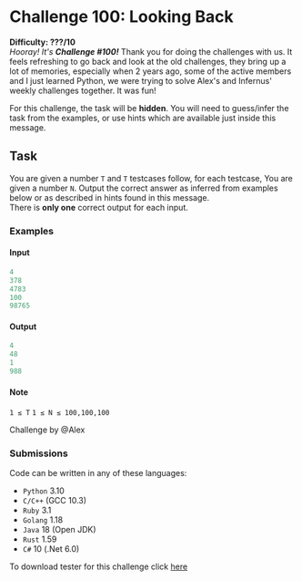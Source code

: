 # Challenge 100: Looking Back

**Difficulty: ???/10**  
*Hooray! It's **Challenge #100!*** Thank you for doing the challenges with us.
It feels refreshing to go back and look at the old challenges, they bring up a lot of memories, especially when 2 years ago, some of the active members and I just learned Python, we were trying to solve Alex's and Infernus' weekly challenges together. It was fun!

For this challenge, the task will be **hidden**. You will need to guess/infer the task from the examples, or use hints which are available just inside this message.

## Task

You are given a number `T` and `T` testcases follow, for each testcase,
You are given a number `N`. Output the correct answer as inferred from examples below or as described in hints found in this message.  
There is **only one** correct output for each input.

### Examples

#### Input

```rs
4
378
4783
100
98765
```

#### Output

```rs
4
48
1
988
```

#### Note

`1 ≤ T`
`1 ≤ N ≤ 100,100,100`

Challenge by @Alex

### Submissions

Code can be written in any of these languages:

- `Python` 3.10
- `C/C++` (GCC 10.3)
- `Ruby` 3.1
- `Golang` 1.18
- `Java` 18 (Open JDK)
- `Rust` 1.59
- `C#` 10 (.Net 6.0)

To download tester for this challenge click [here](https://downgit.github.io/#/home?url=https://github.com/Pomroka/TWT_Challenges_Tester/tree/main/Challenge_100)

